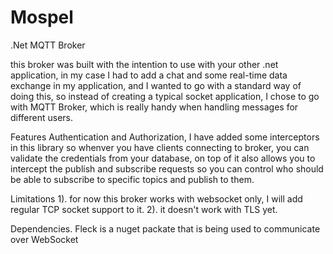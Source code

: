 # Mospel

.Net MQTT Broker

this broker was built with the intention to use with your other .net application, in my case I had to add a chat and some real-time data exchange in my application, and I wanted to go with a standard way of doing this, so instead of creating a typical socket application, I chose to go with MQTT Broker, which is really handy when handling messages for different users.

Features
Authentication and Authorization, I have added some interceptors in this library so whenver you have clients connecting to broker, you can validate the credentials from your database, on top of it also allows you to intercept the publish and subscribe requests so you can control who should be able to subscribe to specific topics and publish to them.

Limitations
1). for now this broker works with websocket only, I will add regular TCP socket support to it.
2). it doesn't work with TLS yet.

Dependencies.
Fleck is a nuget packate that is being used to communicate over WebSocket

